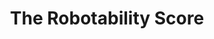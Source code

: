 ---
title: "The Robotability Score"
category: "paper"
venue: "ACM CHI '25"
tag: ""
href: "https://robotability.cornell.edu"
youtubeId: "o52MZ1AHyjA"
pubDatetime: 2025-03-24
featured: true
tags: ["publication", "urban science", "human-robot interaction"]
pdf: "https://dl.acm.org/doi/full/10.1145/3706598.3714009"
site: "https://robotability.cornell.edu"
description: "This paper introduces the Robotability Score (R), a novel metric that quantifies the suitability of urban environments for autonomous robot navigation. Through expert interviews and surveys, we identify and weigh key features contributing to R for wheeled robots on urban streets. Our findings reveal that pedestrian density, crowd dynamics and pedestrian flow are the most critical factors, collectively accounting for 28% of the total score. Computing robotability across New York City yields significant variation; the area of highest R is 3.0 times more 'robotable' than the area of lowest R. Deployments of a physical robot on high and low robotability areas show the adequacy of the score in anticipating the ease of robot navigation. This new framework for evaluating urban landscapes aims to reduce uncertainty in robot deployment while respecting established mobility patterns and urban planning principles, contributing to the discourse on harmonious human-robot environments."
bib: |
  @inproceedings{10.1145/3706598.3714009,
    author = {Franchi, Matthew and Parreira, Maria Teresa and Bu, Fanjun and Ju, Wendy},
    title = {The Robotability Score: Enabling Harmonious Robot Navigation on Urban Streets},
    year = {2025},
    isbn = {9798400713941},
    publisher = {Association for Computing Machinery},
    address = {New York, NY, USA},
    url = {https://doi.org/10.1145/3706598.3714009},
    doi = {10.1145/3706598.3714009},
    booktitle = {Proceedings of the 2025 CHI Conference on Human Factors in Computing Systems},
    articleno = {737},
    numpages = {17},
    keywords = {robotability, urban robotics, robot navigation, urban computing, human-robot interaction},
    series = {CHI '25}
  }
order: 2
---